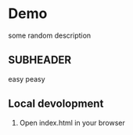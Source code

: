 # Demo

some random description

## SUBHEADER

easy peasy

## Local devolopment

1. Open index.html in your browser
